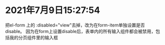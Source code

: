 # 2021年7月9日15:27:54
把el-form 上的    :disabled="view"去掉，改为在form-item单独设置是否disable。
因为在form上设置disable后，表单内的所有输入组件都会被禁用，包括我的分页组件里的输入框